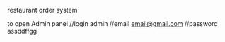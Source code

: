 restaurant order system

to open Admin panel
//login admin
//email email@gmail.com
//password assddffgg